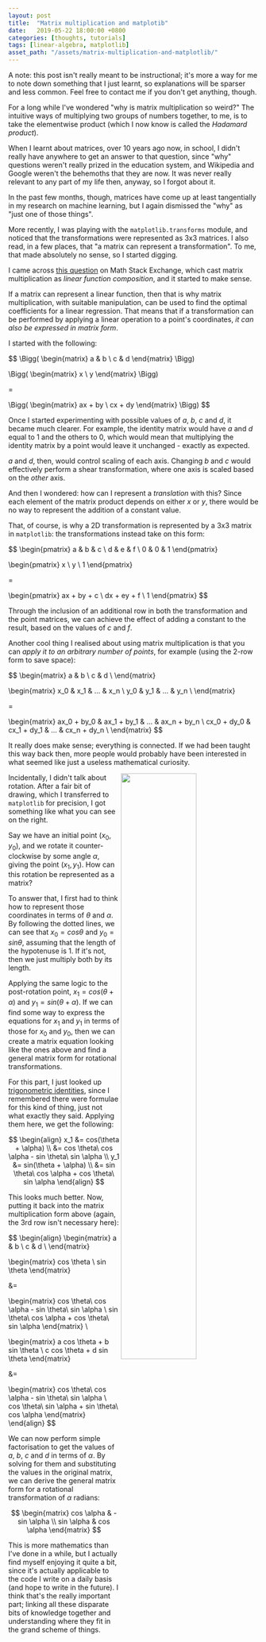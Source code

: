 ```yaml
---
layout: post
title:  "Matrix multiplication and matplotib"
date:   2019-05-22 18:00:00 +0800
categories: [thoughts, tutorials]
tags: [linear-algebra, matplotlib]
asset_path: "/assets/matrix-multiplication-and-matplotlib/"
---
```


A note: this post isn't really meant to be instructional; it's more a way for me to note down something that I just learnt, so explanations will be sparser and less common. Feel free to contact me if you don't get anything, though.

For a long while I've wondered "why is matrix multiplication so weird?" The intuitive ways of multiplying two groups of numbers together, to me, is to take the elementwise product (which I now know is called the *Hadamard product*).

When I learnt about matrices, over 10 years ago now, in school, I didn't really have anywhere to get an answer to that question, since "why" questions weren't really prized in the education system, and Wikipedia and Google weren't the behemoths that they are now. It was never really relevant to any part of my life then, anyway, so I forgot about it.

In the past few months, though, matrices have come up at least tangentially in my research on machine learning, but I again dismissed the "why" as "just one of those things".

More recently, I was playing with the `matplotlib.transforms` module, and noticed that the transformations were represented as 3x3 matrices. I also read, in a few places, that "a matrix can represent a transformation". To me, that made absolutely no sense, so I started digging.

I came across [this question](https://math.stackexchange.com/questions/31725/intuition-behind-matrix-multiplication) on Math Stack Exchange, which cast matrix multiplication as *linear function composition*, and it started to make sense.

If a matrix can represent a linear function, then that is why matrix multiplication, with suitable manipulation, can be used to find the optimal coefficients for a linear regression. That means that if a transformation can be performed by applying a linear operation to a point's coordinates, *it can also be expressed in matrix form*.

I started with the following:

$$
\Bigg(
\begin{matrix}
a & b \\
c & d
\end{matrix}
\Bigg)

\Bigg(
\begin{matrix}
x \\
y
\end{matrix}
\Bigg)

=

\Bigg(
\begin{matrix}
ax + by \\
cx + dy
\end{matrix}
\Bigg)
$$

Once I started experimenting with possible values of $a$, $b$, $c$ and $d$, it became much clearer. For example, the identity matrix would have $a$ and $d$ equal to 1 and the others to 0, which would mean that multiplying the identity matrix by a point would leave it unchanged - exactly as expected.

$a$ and $d$, then, would control scaling of each axis. Changing $b$ and $c$ would effectively perform a shear transformation, where one axis is scaled based on the *other* axis.

And then I wondered: how can I represent a *translation* with this? Since each element of the matrix product depends on either $x$ or $y$, there would be no way to represent the addition of a constant value.

That, of course, is why a 2D transformation is represented by a 3x3 matrix in `matplotlib`: the transformations instead take on this form:

$$
\begin{pmatrix}
a & b & c \\
d & e & f \\
0 & 0 & 1
\end{pmatrix}

\begin{pmatrix}
x \\
y \\
1
\end{pmatrix}

=

\begin{pmatrix}
ax + by + c \\
dx + ey + f \\
1
\end{pmatrix}
$$

Through the inclusion of an additional row in both the transformation and the point matrices, we can achieve the effect of adding a constant to the result, based on the values of $c$ and $f$.

Another cool thing I realised about using matrix multiplication is that you can *apply it to an arbitrary number of points*, for example (using the 2-row form to save space):

$$
\begin{matrix}
a & b \\
c & d \\
\end{matrix}

\begin{matrix}
x_0 & x_1 & ... & x_n \\
y_0 & y_1 & ... & y_n \\
\end{matrix}

=

\begin{matrix}
ax_0 + by_0 & ax_1 + by_1 & ... & ax_n + by_n \\
cx_0 + dy_0 & cx_1 + dy_1 & ... & cx_n + dy_n \\
\end{matrix}
$$

It really does make sense; everything is connected. If we had been taught this way back then, more people would probably have been interested in what seemed like just a useless mathematical curiosity.

<img src="{{ page.asset_path }}/rotation.png" width="55%" align="right"/>

Incidentally, I didn't talk about rotation. After a fair bit of drawing, which I transferred to `matplotlib` for precision, I got something like what you can see on the right.

Say we have an initial point $(x_0, y_0)$, and we rotate it counter-clockwise by some angle $\alpha$, giving the point $(x_1, y_1)$. How can this rotation be represented as a matrix?

To answer that, I first had to think how to represent those coordinates in terms of $\theta$ and $\alpha$. By following the dotted lines, we can see that $x_0 = cos \theta$ and $y_0 = sin \theta$, assuming that the length of the hypotenuse is 1. If it's not, then we just multiply both by its length. 

Applying the same logic to the post-rotation point, $x_1 = cos (\theta + \alpha)$ and $y_1 = sin (\theta + \alpha)$. If we can find some way to express the equations for $x_1$ and $y_1$ in terms of those for $x_0$ and $y_0$, then we can create a matrix equation looking like the ones above and find a general matrix form for rotational transformations.

For this part, I just looked up [trigonometric identities](https://en.wikipedia.org/wiki/List_of_trigonometric_identities#Angle_sum_and_difference_identities), since I remembered there were formulae for this kind of thing, just not what exactly they said. Applying them here, we get the following:

<div align="center">
$$
\begin{align}
x_1 &= cos(\theta + \alpha) \\
    &= cos \theta\ cos \alpha - sin \theta\ sin \alpha \\
y_1 &= sin(\theta + \alpha) \\
    &= sin \theta\ cos \alpha + cos \theta\ sin \alpha
\end{align}
$$
</div>

This looks much better. Now, putting it back into the matrix multiplication form above (again, the 3rd row isn't necessary here):

$$
\begin{align}
\begin{matrix}
a & b \\
c & d \\
\end{matrix}

\begin{matrix}
cos \theta \\
sin \theta
\end{matrix}

&=

\begin{matrix}
cos \theta\ cos \alpha - sin \theta\ sin \alpha \\
sin \theta\ cos \alpha + cos \theta\ sin \alpha
\end{matrix} \\

\begin{matrix}
a cos \theta + b sin \theta \\
c cos \theta + d sin \theta
\end{matrix}

&=

\begin{matrix}
cos \theta\ cos \alpha - sin \theta\ sin \alpha \\
cos \theta\ sin \alpha + sin \theta\ cos \alpha
\end{matrix}
\end{align}
$$

We can now perform simple factorisation to get the values of $a$, $b$, $c$ and $d$ in terms of $\alpha$. By solving for them and substituting the values in the original matrix, we can derive the general matrix form for a rotational transformation of $\alpha$ radians:

$$
\begin{matrix}
cos \alpha & -sin \alpha \\
sin \alpha &  cos \alpha
\end{matrix}
$$

This is more mathematics than I've done in a while, but I actually find myself enjoying it quite a bit, since it's actually applicable to the code I write on a daily basis (and hope to write in the future). I think that's the really important part; linking all these disparate bits of knowledge together and understanding where they fit in the grand scheme of things.